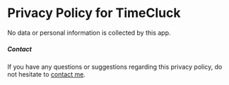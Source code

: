 # Privacy Policy for TimeCluck

No data or personal information is collected by this app.

##### Contact

If you have any questions or suggestions regarding this privacy policy, do not hesitate to [contact me](https://imfy.cc/contact).
